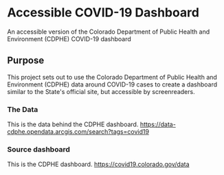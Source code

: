 # Accessible COVID-19 Dashboard
An accessible version of the Colorado Department of Public Health and Environment (CDPHE) COVID-19 dashboard

## Purpose
This project sets out to use the Colorado Department of Public Health and Environment (CDPHE) data around COVID-19 cases to create a dashboard similar to the State's official site, but accessible by screenreaders.

### The Data
This is the data behind the CDPHE dashboard.
https://data-cdphe.opendata.arcgis.com/search?tags=covid19

### Source dashboard
This is the CDPHE dashboard.
https://covid19.colorado.gov/data

